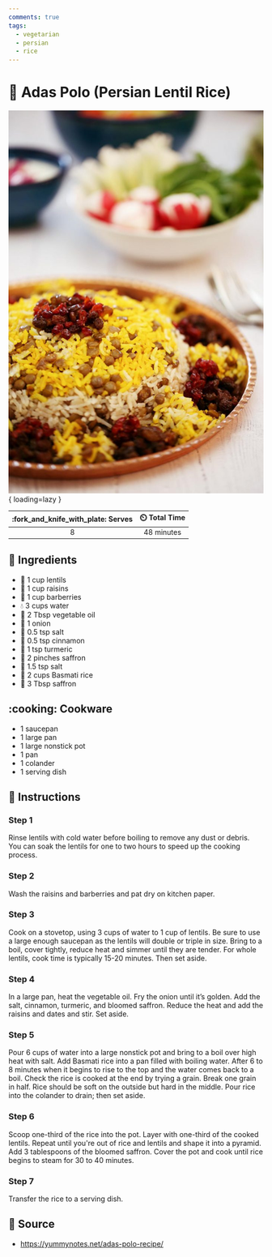```yaml
---
comments: true
tags:
  - vegetarian
  - persian
  - rice
---
```

# :rice: Adas Polo (Persian Lentil Rice)

![Adas Polo (Persian Lentil Rice)](../assets/images/adas-polo-(persian-lentil-rice).jpg){ loading=lazy }

| :fork_and_knife_with_plate: Serves | :timer_clock: Total Time |
|:----------------------------------:|:-----------------------: |
| 8 | 48 minutes |

## :salt: Ingredients

- :curry: 1 cup lentils
- :grapes: 1 cup raisins
- :strawberry: 1 cup barberries
- :droplet: 3 cups water
- :carrot: 2 Tbsp vegetable oil
- :onion: 1 onion
- :salt: 0.5 tsp salt
- :custard: 0.5 tsp cinnamon
- :curry: 1 tsp turmeric
- :tulip: 2 pinches saffron
- :salt: 1.5 tsp salt
- :rice: 2 cups Basmati rice
- :tulip: 3 Tbsp saffron

## :cooking: Cookware

- 1 saucepan
- 1 large pan
- 1 large nonstick pot
- 1 pan
- 1 colander
- 1 serving dish

## :pencil: Instructions

### Step 1

Rinse lentils with cold water before boiling to remove any dust or debris. You can soak the lentils for one to two hours
to speed up the cooking process.

### Step 2

Wash the raisins and barberries and pat dry on kitchen paper.

### Step 3

Cook on a stovetop, using 3 cups of water to 1 cup of lentils. Be sure to use a large enough saucepan as the lentils
will double or triple in size. Bring to a boil, cover tightly, reduce heat and simmer until they are tender. For whole
lentils, cook time is typically 15-20 minutes. Then set aside.

### Step 4

In a large pan, heat the vegetable oil. Fry the onion until it’s golden. Add the salt, cinnamon, turmeric, and bloomed
saffron. Reduce the heat and add the raisins and dates and stir. Set aside.

### Step 5

Pour 6 cups of water into a large nonstick pot and bring to a boil over high heat with salt. Add Basmati rice into a pan
filled with boiling water. After 6 to 8 minutes when it begins to rise to the top and the water comes back to a boil.
Check the rice is cooked at the end by trying a grain. Break one grain in half. Rice should be soft on the outside but
hard in the middle. Pour rice into the colander to drain; then set aside.

### Step 6

Scoop one-third of the rice into the pot. Layer with one-third of the cooked lentils. Repeat until you're out of rice
and lentils and shape it into a pyramid. Add 3 tablespoons of the bloomed saffron. Cover the pot and cook until rice
begins to steam for 30 to 40 minutes.

### Step 7

Transfer the rice to a serving dish.

## :link: Source

- <https://yummynotes.net/adas-polo-recipe/>
